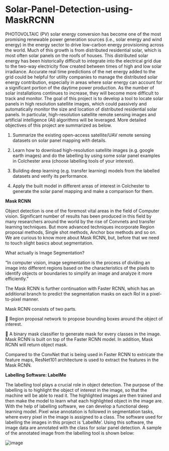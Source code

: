# Solar-Panel-Detection-using-MaskRCNN

PHOTOVOLTAIC (PV) solar energy conversion has become one of the most promising renewable power generation sources (i.e., solar energy and wind energy) in the energy sector to drive low-carbon energy provisioning across the world. Much of this growth is from distributed residential solar, which is most often solar panels on the roofs of houses. This distributed solar energy has been historically difficult to integrate into the electrical grid due to the two-way electricity flow created between times of high and low solar irradiance. Accurate real time predictions of the net energy added to the grid could be helpful for utility companies to manage the distributed solar energy contribution, especially in areas where solar energy can account for a significant portion of the daytime power production. As the number of solar installations continues to increase, they will become more difficult to track and monitor. The goal of this project is to develop a tool to locate solar panels in high resolution satellite images, which could passively and automatically monitor the size and location of distributed residential solar panels. In particular, high-resolution satellite remote sensing images and artificial intelligence (AI) algorithms will be leveraged. More detailed objectives of this project are summarized as below. 

1.	Summarize the existing open-access satellite/UAV remote sensing datasets on solar panel mapping with details. 

2.	Learn how to download high-resolution satellite images (e.g. google earth images) and do the labelling by using some solar panel examples in Colchester area (choose labelling tools of your interest). 

3.	Building deep learning (e.g. transfer learning) models from the labelled datasets and verify its performance. 

4.	Apply the built model in different areas of interest in Colchester to generate the solar panel mapping and make a comparison for them. 

**Mask RCNN**

Object detection is one of the foremost vital areas in the field of Computer vision. Significant
number of results has been produced in this field by many researchers around the world by the
rise of Convnets and transfer learning techniques. But more advanced techniques incorporate
Region proposal methods, Single shot methods, Anchor box methods and so on. We are
curious to know more about Mask RCNN, but, before that we need to touch slight basics
about segmentation.

What actually is Image Segmentation?

“In computer vision, image segmentation is the process of dividing an image into different regions based on the characteristics of the pixels to identify objects or boundaries to simplify an image and analyze it more efficiently.” 

The Mask RCNN is further continuation with Faster RCNN, which has an additional branch to predict the segmentation masks on each RoI in a pixel-to-pixel manner.

Mask RCNN consists of two parts.

 Region proposal network to propose bounding boxes around the object of interest.

 A binary mask classifier to generate mask for every classes in the image.
Mask RCNN is built on top of the Faster RCNN model. In addition, Mask RCNN will return
object mask.

Compared to the ConvNet that is being used in Faster RCNN to extricate the feature maps, ResNet101 architecture is used to extract the features in the Mask RCNN.

**Labelling Software: LabelMe**

The labelling tool plays a crucial role in object detection. The purpose of the labelling is to
highlight the object of interest in the image, so that the machine will be able to read it. The
highlighted images are then trained and then make the model to learn what each highlighted
object in the image are. With the help of labelling software, we can develop a functional deep
learning model. Pixel wise annotation is followed in segmentation tasks, where every pixel in
the image is assigned to a class. 
The software used for labelling the images in this project is ‘LabelMe’. Using this software,
the image data are annotated with the class for solar panel detection. A sample of the
annotated image from the labelling tool is shown below: 

![image](https://user-images.githubusercontent.com/75327547/142772473-cf567036-4ed6-4892-abfb-3dbdf14e7bd4.png)


